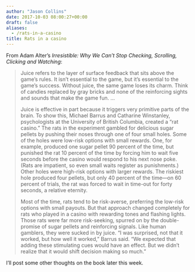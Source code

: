 ```yaml
---
author: "Jason Collins"
date: 2017-10-03 08:00:27+00:00
draft: false
aliases:
  - /rats-in-a-casino
title: Rats in a casino
---
```


From Adam Alter’s *Irresistible: Why We Can’t Stop Checking, Scrolling, Clicking and Watching*:


<blockquote>Juice refers to the layer of surface feedback that sits above the game’s rules. It isn’t essential to the game, but it’s essential to the game’s success. Without juice, the same game loses its charm. Think of candies replaced by gray bricks and none of the reinforcing sights and sounds that make the game fun. ...

Juice is effective in part because it triggers very primitive parts of the brain. To show this, Michael Barrus and Catharine Winstanley, psychologists at the University of British Columbia, created a “rat casino.” The rats in the experiment gambled for delicious sugar pellets by pushing their noses through one of four small holes. Some of the holes were low-risk options with small rewards. One, for example, produced one sugar pellet 90 percent of the time, but punished the rat 10 percent of the time by forcing him to wait five seconds before the casino would respond to his next nose poke. (Rats are impatient, so even small waits register as punishments.) Other holes were high-risk options with larger rewards. The riskiest hole produced four pellets, but only 40 percent of the time—on 60 percent of trials, the rat was forced to wait in time-out for forty seconds, a relative eternity.

Most of the time, rats tend to be risk-averse, preferring the low-risk options with small payouts. But that approach changed completely for rats who played in a casino with rewarding tones and flashing lights. Those rats were far more risk-seeking, spurred on by the double-promise of sugar pellets and reinforcing signals. Like human gamblers, they were sucked in by juice. “I was surprised, not that it worked, but how well it worked,” Barrus said. “We expected that adding these stimulating cues would have an effect. But we didn’t realize that it would shift decision making so much.”</blockquote>


I’ll post some other thoughts on the book later this week.
